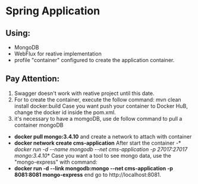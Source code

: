 # Spring Application

## Using:
* MongoDB
* WebFlux for reative implementation
* profile "container" configured to create the application container.

## Pay Attention: 
1. Swagger doesn't work with reative project until this date.
2. For to create the container, execute the follow command: mvn clean install docker:build
Case you want push your container to Docker HuB, change the docker id inside the pom.xml.
3. it's necessary to have a momgoDB, use de follow command to pull a container mongoDB
- **docker pull mongo:3.4.10**
and create a network to attach with container 
- **docker network create cms-application**
After start the container
-* *docker run -d --name mongodb --net cms-application -p 27017:27017 mongo:3.4.10**
Case you want a tool to see mongo data, use the "mongo-express" with command: 
- **docker run -d --link mongodb:mongo --net cms-application -p 8081:8081 mongo-express**
end go to http://localhost:8081.

 
